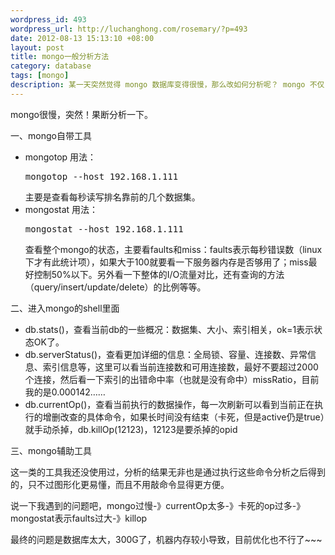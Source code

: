 ```yaml
--- 
wordpress_id: 493
wordpress_url: http://luchanghong.com/rosemary/?p=493
date: 2012-08-13 15:13:10 +08:00
layout: post
title: mongo一般分析方法
category: database
tags: [mongo]
description: 某一天突然觉得 mongo 数据库变得很慢，那么改如何分析呢？ mongo 不仅自身提供了几个查看状态的工具（ mongotop、 mongostat ），我们还可以登陆到 mongo shell 里面一探究竟，通过这些操作应该能确定 mongo 的问题所在，然后在对症下药。
---
```

mongo很慢，突然！果断分析一下。

一、mongo自带工具
<ul>
	<li>mongotop
用法：<pre class="prettyprint">mongotop --host 192.168.1.111</pre> 主要是查看每秒读写排名靠前的几个数据集。</li>
	<li>mongostat
用法：<pre class="prettyprint">mongostat --host 192.168.1.111</pre>查看整个mongo的状态，主要看faults和miss：faults表示每秒错误数（linux下才有此统计项），如果大于100就要看一下服务器内存是否够用了；miss最好控制50%以下。另外看一下整体的I/O流量对比，还有查询的方法（query/insert/update/delete）的比例等等。</li>
</ul>
二、进入mongo的shell里面
<ul>
	<li>db.stats()，查看当前db的一些概况：数据集、大小、索引相关，ok=1表示状态OK了。</li>
	<li>db.serverStatus()，查看更加详细的信息：全局锁、容量、连接数、异常信息、索引信息等，这里可以看当前连接数和可用连接数，最好不要超过2000个连接，然后看一下索引的出错命中率（也就是没有命中）missRatio，目前我的是0.000142……</li>
	<li>db.currentOp()，查看当前执行的数据操作，每一次刷新可以看到当前正在执行的增删改查的具体命令，如果长时间没有结束（卡死，但是active仍是true）就手动杀掉，db.killOp(12123)，12123是要杀掉的opid</li>
</ul>
三、mongo辅助工具

这一类的工具我还没使用过，分析的结果无非也是通过执行这些命令分析之后得到的，只不过图形化更易懂，而且不用敲命令显得更方便。

说一下我遇到的问题吧，mongo过慢-》currentOp太多-》卡死的op过多-》mongostat表示faults过大-》killop

最终的问题是数据库太大，300G了，机器内存较小导致，目前优化也不行了~~~
